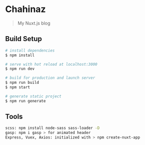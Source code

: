 # Chahinaz

> My Nuxt.js blog

## Build Setup

``` bash
# install dependencies
$ npm install

# serve with hot reload at localhost:3000
$ npm run dev

# build for production and launch server
$ npm run build
$ npm start

# generate static project
$ npm run generate
```

## Tools
``` bash
scss: npm install node-sass sass-loader -D
gasp: npm i gasp > for animated header
Express, Vuex, Axios: initialized with > npm create-nuxt-app
```
